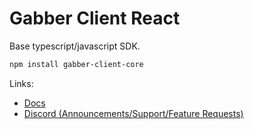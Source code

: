 # Gabber Client React

Base typescript/javascript SDK.

```bash
npm install gabber-client-core
```

Links:
- [Docs](https://docs.gabber.dev)
- [Discord (Announcements/Support/Feature Requests)](https://discord.gg/kHuuscKA)